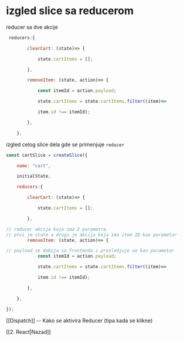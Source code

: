 # izgled slice sa reducerom

reducer sa dve akcije

```jsx
 reducers:{

        clearCart: (state)=> {

            state.cartItems = [];

        },

        removeItem: (state, action)=> {

            const itemId = action.payload;

            state.cartItems = state.cartItems.filter((item)=>

            item.id !== itemId);  

        },

    },
```

izgled  celog slice dela gde se primenjuje `reducer`
```jsx
const cartSlice = createSlice({

    name: "cart",

    initialState,

    reducers:{

        clearCart: (state)=> {

            state.cartItems = [];

        },

// reducer akcija koja ima 2 parametra. 
// prvi je state a drugi je akcija koja ima item ID kao parametar
        removeItem: (state, action)=> {

// payload se dobija sa frontenda i prosledjuje se kao parametar
            const itemId = action.payload;

            state.cartItems = state.cartItems.filter((item)=>

            item.id !== itemId);  

        },

    },

});
```

[[Dispatch]] -- Kako se aktivira Reducer (tipa kada se klikne)

[[2. React|Nazad]]
